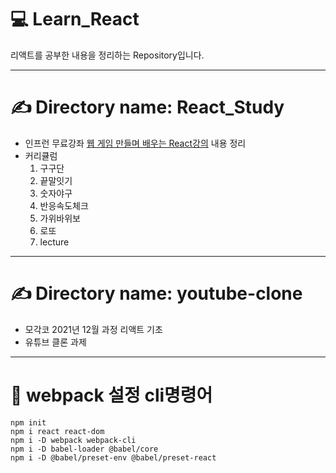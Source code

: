 # 💻 Learn_React
리액트를 공부한 내용을 정리하는 Repository입니다.

---
# ✍ Directory name: React_Study
- 인프런 무료강좌 [웹 게임 만들며 배우는 React강의](https://inf.run/fFKL) 내용 정리
- 커리큘럼
  1. 구구단
  2. 끝말잇기
  3. 숫자야구
  4. 반응속도체크
  5. 가위바위보
  6. 로또
  7. lecture
 
---
# ✍ Directory name: youtube-clone
- 모각코 2021년 12월 과정 리액트 기초
- 유튜브 클론 과제 

---
# 📌 webpack 설정 cli명령어
```
npm init
npm i react react-dom
npm i -D webpack webpack-cli
npm i -D babel-loader @babel/core
npm i -D @babel/preset-env @babel/preset-react
```
